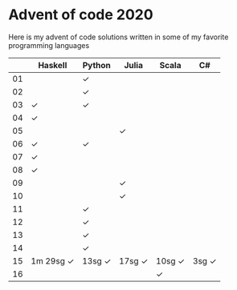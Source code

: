 # Advent of code 2020

Here is my advent of code solutions written in some of my favorite programming languages


|    | Haskell  | Python   | Julia  | Scala | C#    |
| -  | -        | -        | -      |  -    | -     |
| 01 |          | ✓        |        |       |       |
| 02 |          | ✓        |        |       |       |
| 03 | ✓        | ✓        |        |       |       |
| 04 | ✓        |          |        |       |       |
| 05 |          |          | ✓      |       |       |
| 06 | ✓        | ✓        |        |       |       |
| 07 | ✓        |          |        |       |       |
| 08 | ✓        |          |        |       |       |
| 09 |          |          | ✓      |       |       |
| 10 |          |          | ✓      |       |       |
| 11 |          | ✓        |        |       |       |
| 12 |          | ✓        |        |       |       |
| 13 |          | ✓        |        |       |       |
| 14 |          | ✓        |        |       |       |
| 15 | 1m 29sg ✓| 13sg ✓   | 17sg ✓ | 10sg ✓| 3sg ✓ |
| 16 |          |          |        | ✓     |       |
